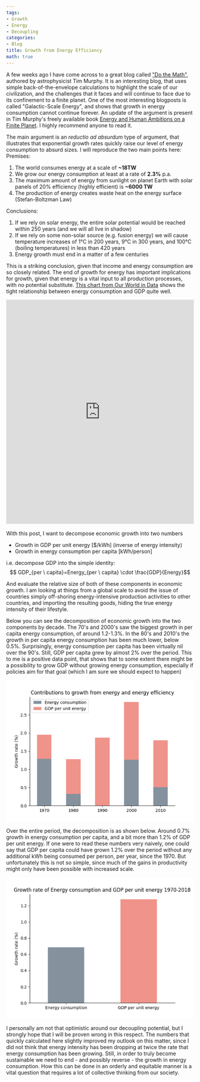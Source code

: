 ```yaml
---
tags:
- Growth
- Energy
- Decoupling
categories:
- Blog
title: Growth from Energy Efficiency
math: true
---
```

<!--more-->
A few weeks ago I have come across to a great blog called ["Do the Math"](https://dothemath.ucsd.edu/2011/07/galactic-scale-energy/), authored by astrophysicist Tim Murphy. It is an interesting blog, that uses simple back-of-the-envelope calculations to highlight the scale of our civilization, and the challenges that it faces and will continue to face due to its confinement to a finite planet. One of the most interesting blogposts is called "Galactic-Scale Energy", and shows that growth in energy consumption cannot continue forever. An update of the argument is present in Tim Murphy's freely available book [Energy and Human Ambitions on a Finite Planet](https://escholarship.org/uc/energy_ambitions). I highly recommend anyone to read it.

The main argument is an *reductio ad absurdum* type of argument, that illustrates that exponential growth rates quickly raise our level of energy consumption to absurd sizes. I will reproduce the two main points here:
Premises:
1. The world consumes energy at a scale of **~18TW**
2. We grow our energy consumption at least at a rate of **2.3%** p.a. 
3. The maximum amount of energy from sunlight on planet Earth with solar panels of 20% efficiency (highly efficient) is **~6000 TW**
4. The production of energy creates waste heat on the energy surface (Stefan-Boltzman Law)

Conclusions:
1. If we rely on solar energy, the entire solar potential would be reached within 250 years (and we will all live in shadow)
2. If we rely on some non-solar source (e.g. fusion energy) we will cause temperature increases of 1°C in 200 years, 9°C in 300 years, and 100°C (boiling temperatures) in less than 420 years
3. Energy growth must end in a matter of a few centuries

This is a striking conclusion, given that income and energy consumption are so closely related. The end of growth for energy has important implications for growth, given that energy is a vital input to all production processes, with no potential substitute. [This chart from Our World in Data](https://ourworldindata.org/grapher/energy-use-per-person-vs-gdp-per-capita) shows the tight relationship between energy consumption and GDP quite well.

<iframe src="https://ourworldindata.org/grapher/energy-use-per-person-vs-gdp-per-capita" loading="lazy" style="width: 100%; height: 600px; border: 0px none;"></iframe>

With this post, I want to decompose economic growth into two numbers
* Growth in GDP per unit energy [$/kWh] (inverse of energy intensity)
* Growth in energy consumption per capita [kWh/person]
  
i.e. decompose GDP into the simple identity:
$$ GDP_{per \ capita}=Energy_{per \ capita} \cdot \frac{GDP}{Energy}$$

And evaluate the relative size of both of these components in economic growth. I am looking at things from a global scale to avoid the issue of countries simply off-shoring energy-intensive production activities to other countries, and importing the resulting goods, hiding the true energy intensity of their lifestyle.  

Below you can see the decomposition of economic growth into the two components by decade. The 70's and 2000's saw the biggest growth in per capita energy consumption, of around 1.2-1.3%. In the 80's and 2010's the growth in per capita energy consumption has been much lower, below 0.5%. Surprisingly, energy consumption per capita has been virtually nil over the 90's. Still, GDP per capita grew by almost 2% over the period. This to me is a positive data point, that shows that to some extent there might be a possibility to grow GDP without growing energy consumption, especially if policies aim for that goal (which I am sure we should expect to happen)

![](/assets/images/2024-01-24-growth-from-energy-efficiency/contributions_to_growth.png)

Over the entire period, the decomposition is as shown below. Around 0.7% growth in energy consumption per capita, and a bit more than 1.2% of GDP per unit energy. If one were to read these numbers very naively, one could say that GDP per capita could have grown 1.2% over the period without any additional kWh being consumed per person, per year, since the 1970. But unfortunately this is not so simple, since much of the gains in productivity might only have been possible with increased scale.

![](/assets/images/2024-01-24-growth-from-energy-efficiency/growth_rates.png)

I personally am not that optimistic around our decoupling potential, but I strongly hope that I will be proven wrong in this respect. The numbers that quickly calculated here slightly improved my outlook on this matter, since I did not think that energy intensity has been dropping at twice the rate that energy consumption has been growing. Still, in order to truly become sustainable we need to end - and possibly reverse - the growth in energy consumption. How this can be done in an orderly and equitable manner is a vital question that requires a lot of collective thinking from our society.
